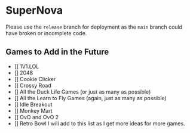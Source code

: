 # SuperNova
Please use the `release` branch for deployment as the `main` branch could have broken or incomplete code.

## Games to Add in the Future
- [] 1V1.LOL
- [] 2048
- [] Cookie Clicker
- [] Crossy Road
- [] All the Duck Life Games (or just as many as possible)
- [] All the Learn to Fly Games (again, just as many as possible)
- [] Idle Breakout
- [] Monkey Mart
- [] OvO and OvO 2
- [] Retro Bowl
I will add to this list as I get more ideas for more games.
